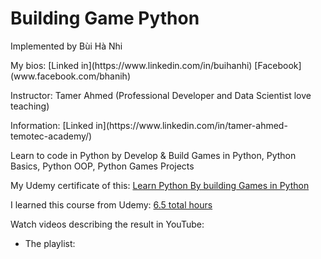 # Building Game Python

<p>Implemented by Bùi Hà Nhi</p>
My bios: [Linked in](https://www.linkedin.com/in/buihanhi) [Facebook](www.facebook.com/bhanih)
<p>Instructor: Tamer Ahmed (Professional Developer and Data Scientist love teaching)</p>
Information: [Linked in](https://www.linkedin.com/in/tamer-ahmed-temotec-academy/)

<p>Learn to code in Python by Develop & Build Games in Python, Python Basics, Python OOP, Python Games Projects</p>

My Udemy certificate of this: [Learn Python By building Games in Python](https://i.pinimg.com/originals/1a/ae/b9/1aaeb92db944020a324c1b1d5bdd1522.gif)

I learned this course from Udemy: [6.5 total hours](https://www.udemy.com/share/1057vc3@kdeFaMZsRUzy0a533htene07-H-p46B05qsc-i-VaKWSBH3kYpJNfTj6O3rcerhkJg==/)

Watch videos describing the result in YouTube:

- The playlist:
